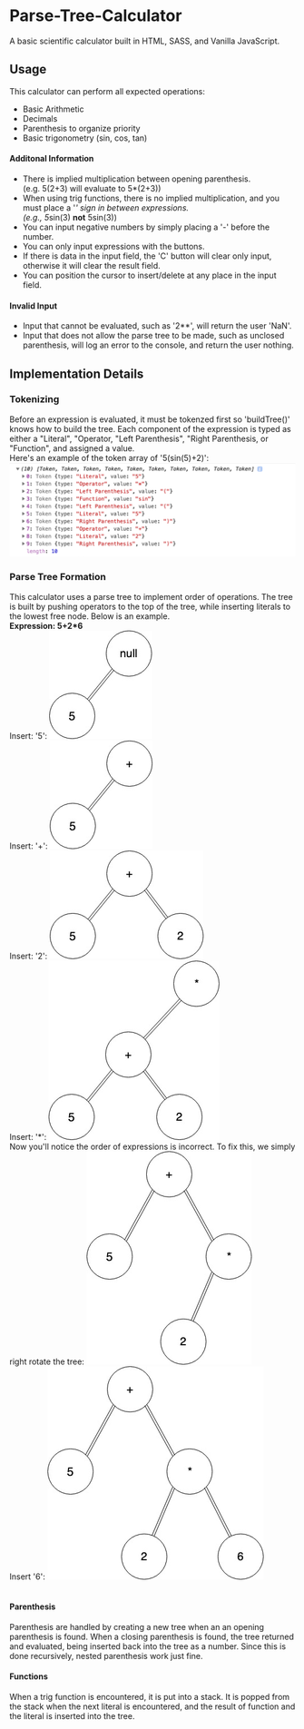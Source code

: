 # Parse-Tree-Calculator
A basic scientific calculator built in HTML, SASS, and Vanilla JavaScript. <br />

## Usage
This calculator can perform all expected operations:
- Basic Arithmetic
- Decimals
- Parenthesis to organize priority
- Basic trigonometry (sin, cos, tan)
#### Additonal Information
- There is implied multiplication between opening parenthesis. <br /> (e.g. 5(2+3) will evaluate to 5*(2+3))
- When using trig functions, there is no implied multiplication, and you must place a '*' sign in between expressions. <br />
(e.g., 5*sin(3) **not** 5sin(3))
- You can input negative numbers by simply placing a '-' before the number.
- You can only input expressions with the buttons. 
- If there is data in the input field, the 'C' button will clear only input, otherwise it will clear the result field.
- You can position the cursor to insert/delete at any place in the input field.

#### Invalid Input
- Input that cannot be evaluated, such as '2**', will return the user 'NaN'.
- Input that does not allow the parse tree to be made, such as unclosed parenthesis, will log an error to the console, and return the user nothing.

## Implementation Details
### Tokenizing
Before an expression is evaluated, it must be tokenzed first so 'buildTree()' knows how to build the tree. 
Each component of the expression is typed as either a "Literal", "Operator, "Left Parenthesis", "Right Parenthesis, or "Function", and assigned a value. <br />
Here's an example of the token array of '5(sin(5)+2)':
![token-array](doc-images/token-array.png?raw=true)

### Parse Tree Formation
This calculator uses a parse tree to implement order of operations. The tree is built by pushing operators to the top of the tree, while inserting literals to the lowest free node. Below is an example. <br />
**Expression: 5+2\*6**<br />
Insert: '5':
![parse-tree](doc-images/parse-tree.jpg?raw=true) <br />
Insert: '+': 
![parse-tree](doc-images/parse-tree%20(1).jpg?raw=true) <br />
Insert: '2': 
![parse-tree](doc-images/parse-tree%20(2).jpg?raw=true) <br />
Insert: '\*': 
![parse-tree](doc-images/parse-tree%20(3).jpg?raw=true) <br />
Now you'll notice the order of expressions is incorrect. To fix this, we simply right rotate the tree:
![parse-tree](doc-images/parse-tree%20(4).jpg?raw=true) <br />
Insert '6':
![parse-tree](doc-images/parse-tree%20(5).jpg?raw=true) <br />
<br />
#### Parenthesis
Parenthesis are handled by creating a new tree when an an opening parenthesis is found. When a closing parenthesis is found, the tree returned and evaluated, being inserted back into the tree as a number. Since this is done recursively, nested parenthesis work just fine.
#### Functions
When a trig function is encountered, it is put into a stack. It is popped from the stack when the next literal is encountered, and the result of function and the literal is inserted into the tree.

